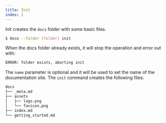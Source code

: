```yaml
---
title: Init
index: 1
---
```


Init creates the `docs` folder with some basic files.

```sh
$ doco --folder [folder] init 
```

When the docs folder already exists, it will stop the operation and error out with:

```sh
ERROR: folder exists, aborting init
```

The `name` parameter is optional and it will be used to set the name of the documentation site. The `init` command creates the following files:

```sh
docs
├── _meta.md
├── assets
│   ├── logo.png
│   └── favicon.png
├── index.md
└── getting_started.md
```
